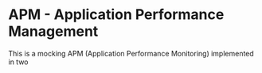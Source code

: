 # APM - Application Performance Management

This is a mocking APM (Application Performance Monitoring) implemented in two 

